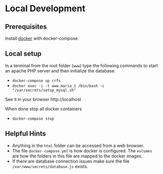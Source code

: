 # Local Development

## Prerequisites

Install [docker](https://www.docker.com/community-edition) with docker-compose.

## Local setup

In a terminal from the root folder (`www`) type the following commands to start an apache PHP server and then initialize the database:
* `docker-compose up crfs`
* `docker exec -i -t www_maria_1 /bin/bash -c "/var/secrets/setup_mysql.sh"`

See it in your browser http://localhost

When done stop all docker containers
* `docker-compose stop`


## Helpful Hints

* Anything in the `html` folder can be accessed from a web browser.
* The file `docker-compose.yml` is how docker is configured. The `volumes` are how the folders in this file are mapped to the docker images.
* If there are database connection issues make sure the file `/var/www/secrets/database.js` exists.
